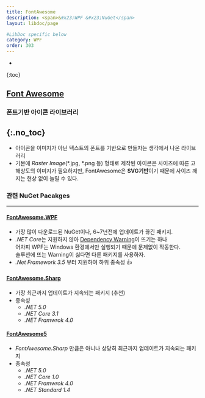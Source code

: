 ```yaml
---
title: FontAwesome
description: <span>&#x23;WPF &#x23;NuGet</span>
layout: libdoc/page

#LibDoc specific below
category: WPF
order: 303
---
```

* 
{:toc}

## [Font Awesome](https://fontawesome.com/)
### 폰트기반 아이콘 라이브러리
{:.no_toc}
---
* 아이콘을 이미지가 아닌 텍스트의 폰트를 기반으로 만들자는 생각에서 나온 라이브러리
* 기본에 *Raster Image*(*.jpg, *.png 등) 형태로 제작된 아이콘은 사이즈에 따른
  고해상도의 이미지가 필요하지만,
  FontAwesome은 **SVG기반**이기 때문에 사이즈 깨지는 현상 없이 늘릴 수 있다.
  
### 관련 NuGet Pacakges
---
#### [FontAwesome.WPF](https://github.com/charri/Font-Awesome-WPF/)
  * 가장 많이 다운로드된 NuGet이나, 6~7년전에 업데이트가 끊긴 패키지.
  * *.NET Core*는 지원하지 않아 <u>Dependency Warning</u>이 뜨기는 하나<br/>
  어차피 WPF는 Windows 환경에서만 실행되기 때문에 문제없이 작동한다.<br/>
  솔루션에 뜨는 Warning이 싫다면 다른 패키지를 사용하자.
  * *.Net Framework 3.5* 부터 지원하여 하위 종속성 👍
        
#### [FontAwesome.Sharp](https://github.com/awesome-inc/FontAwesome.Sharp)
  * 가장 최근까지 업데이트가 지속되는 패키지 (추천)
  * 종속성
      * *.NET 5.0*
      * *.NET Core 3.1*
      * *.NET Framwrok 4.0*
        
#### [FontAwesome5](https://github.com/MartinTopfstedt/FontAwesome5)
  * *FontAwesome.Sharp* 만큼은 아니나 상당히 최근까지 업데이트가 지속되는 패키지
  * 종속성
      * *.NET 5.0*
      * *.NET Core 1.0*
      * *.NET Framwrok 4.0*
      * *.NET Standard 1.4*